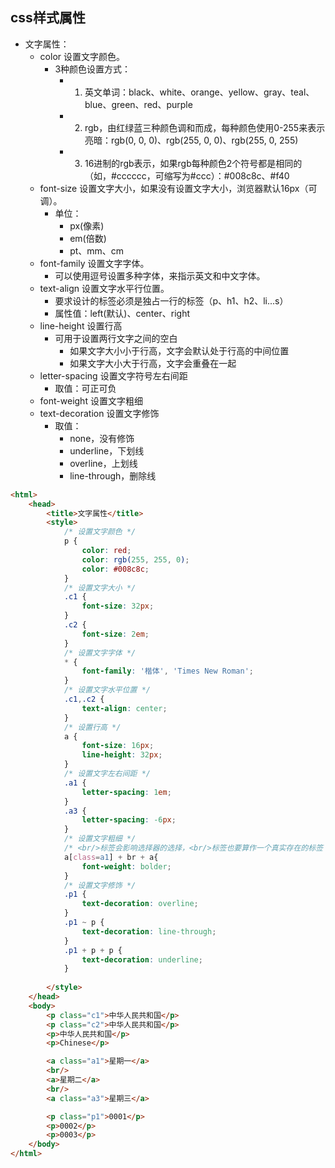 ## css样式属性

- 文字属性：
  - color  设置文字颜色。
    - 3种颜色设置方式：
      - 1. 英文单词：black、white、orange、yellow、gray、teal、blue、green、red、purple
      - 2. rgb，由红绿蓝三种颜色调和而成，每种颜色使用0-255来表示亮暗：rgb(0, 0, 0)、rgb(255, 0, 0)、rgb(255,  0, 255)
      - 3. 16进制的rgb表示，如果rgb每种颜色2个符号都是相同的（如，#cccccc，可缩写为#ccc）：#008c8c、#f40
  - font-size  设置文字大小，如果没有设置文字大小，浏览器默认16px（可调）。
    - 单位：
      - px(像素)
      - em(倍数)
      - pt、mm、cm
  - font-family  设置文字字体。
    - 可以使用逗号设置多种字体，来指示英文和中文字体。
  - text-align   设置文字水平行位置。
    - 要求设计的标签必须是独占一行的标签（p、h1、h2、li...s）
    - 属性值：left(默认)、center、right
  - line-height   设置行高
    - 可用于设置两行文字之间的空白
      - 如果文字大小小于行高，文字会默认处于行高的中间位置
      - 如果文字大小大于行高，文字会重叠在一起
  - letter-spacing   设置文字符号左右间距
    - 取值：可正可负
  - font-weight   设置文字粗细
  - text-decoration   设置文字修饰
    - 取值：
      - none，没有修饰
      - underline，下划线
      - overline，上划线
      - line-through，删除线

```html
<html>
    <head>
        <title>文字属性</title>
        <style>
            /* 设置文字颜色 */
            p {
                color: red;
                color: rgb(255, 255, 0);
                color: #008c8c;
            }
            /* 设置文字大小 */
            .c1 {
                font-size: 32px;  
            }
            .c2 {
                font-size: 2em;
            }
            /* 设置文字字体 */
            * {
                font-family: '楷体', 'Times New Roman';
            }
            /* 设置文字水平位置 */
            .c1,.c2 {
                text-align: center;
            }
            /* 设置行高 */
            a {
                font-size: 16px;
                line-height: 32px;
            }
            /* 设置文字左右间距 */
            .a1 {
                letter-spacing: 1em;
            }
            .a3 {
                letter-spacing: -6px;
            }
            /* 设置文字粗细 */
            /* <br/>标签会影响选择器的选择，<br/>标签也要算作一个真实存在的标签 */
            a[class=a1] + br + a{
                font-weight: bolder;
            }
            /* 设置文字修饰 */
            .p1 {
                text-decoration: overline;
            }
            .p1 ~ p {
                text-decoration: line-through;
            }
            .p1 + p + p {
                text-decoration: underline;
            }
            
        </style>
    </head>
    <body>
        <p class="c1">中华人民共和国</p>
        <p class="c2">中华人民共和国</p>
        <p>中华人民共和国</p>
        <p>Chinese</p>

        <a class="a1">星期一</a>
        <br/>
        <a>星期二</a>
        <br/>
        <a class="a3">星期三</a>

        <p class="p1">0001</p>
        <p>0002</p>
        <p>0003</p>
    </body>
</html>
```
